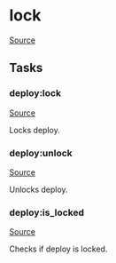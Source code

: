 <!-- DO NOT EDIT THIS FILE! -->
<!-- Instead edit recipe/deploy/lock.php -->
<!-- Then run bin/docgen -->

# lock

[Source](/recipe/deploy/lock.php)



## Tasks

### deploy:lock
[Source](https://github.com/deployphp/deployer/blob/master/recipe/deploy/lock.php#L7)

Locks deploy.




### deploy:unlock
[Source](https://github.com/deployphp/deployer/blob/master/recipe/deploy/lock.php#L19)

Unlocks deploy.




### deploy:is_locked
[Source](https://github.com/deployphp/deployer/blob/master/recipe/deploy/lock.php#L24)

Checks if deploy is locked.




